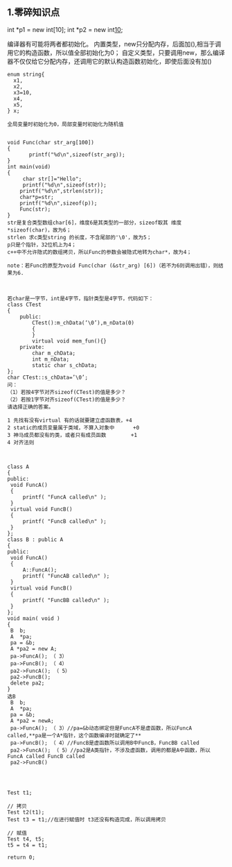 ## 1.零碎知识点 ##  

  int *p1 = new int[10]; 
  int *p2 = new int[10]();
  
  编译器有可能将两者都初始化。
  内置类型，new只分配内存，后面加(),相当于调用它的构造函数，所以值全部初始化为0；
  自定义类型，只要调用new，那么编译器不仅仅给它分配内存，还调用它的默认构造函数初始化，即使后面没有加()
  
  
    enum string{    
      x1,    
      x2,    
      x3=10,    
      x4,    
      x5,    
    } x;  
    
    全局变量时初始化为0，局部变量时初始化为随机值  
    
    
    void Func(char str_arg[100])
    {
           printf("%d\n",sizeof(str_arg));
    }
    int main(void)
    {
         char str[]="Hello";
         printf("%d\n",sizeof(str));
        printf("%d\n",strlen(str));
        char*p=str;
        printf("%d\n",sizeof(p));
        Func(str);
    }
    str是复合类型数组char[6]，维度6是其类型的一部分，sizeof取其 维度*sizeof(char)，故为6；
    strlen 求c类型string 的长度，不含尾部的'\0'，故为5；
    p只是个指针，32位机上为4；
    c++中不允许隐式的数组拷贝，所以Func的参数会被隐式地转为char*，故为4；

    note：若Func的原型为void Func(char (&str_arg) [6])（若不为6则调用出错），则结果为6.  
    
    
    
    若char是一字节，int是4字节，指针类型是4字节，代码如下：
    class CTest
    {
        public:
            CTest():m_chData(‘\0’),m_nData(0)
            {
            }
            virtual void mem_fun(){}
        private:
            char m_chData;
            int m_nData;
            static char s_chData;
    };
    char CTest::s_chData=’\0’;
    问：
    （1）若按4字节对齐sizeof(CTest)的值是多少？
    （2）若按1字节对齐sizeof(CTest)的值是多少？
    请选择正确的答案。
    
    1 先找有没有virtual 有的话就要建立虚函数表，+4
    2 static的成员变量属于类域，不算入对象中      +0
    3 神马成员都没有的类，或者只有成员函数        +1
    4 对齐法则
    
    
    
    class A
    {
    public:
     void FuncA()
     {
         printf( "FuncA called\n" );
     }
     virtual void FuncB()
     {
         printf( "FuncB called\n" );
     }
    };
    class B : public A
    {
    public:
     void FuncA()
     {
         A::FuncA();
         printf( "FuncAB called\n" );
     }
     virtual void FuncB()
     {
         printf( "FuncBB called\n" );
     }
    };
    void main( void )
    {
     B  b;
     A  *pa;
     pa = &b;
     A *pa2 = new A;
     pa->FuncA(); （ 3）
     pa->FuncB(); （ 4）
     pa2->FuncA(); （ 5）
     pa2->FuncB();
     delete pa2;
    }
    选B
     B  b; 
     A  *pa;
     pa = &b;
     A *pa2 = newA;
     pa->FuncA(); （ 3）//pa=&b动态绑定但是FuncA不是虚函数，所以FuncA called,**pa是一个A*指针，这个函数编译时就确定了**
     pa->FuncB(); （ 4）//FuncB是虚函数所以调用B中FuncB，FuncBB called  
     pa2->FuncA(); （ 5）//pa2是A类指针，不涉及虚函数，调用的都是A中函数，所以FuncA called FuncB called
     pa2->FuncB()
     
     
     
     
	Test t1;
 
	// 拷贝
	Test t2(t1);
	Test t3 = t1;//在进行赋值时 t3还没有构造完成，所以调用拷贝
 
	// 赋值
	Test t4, t5;
	t5 = t4 = t1;
	
	return 0;
